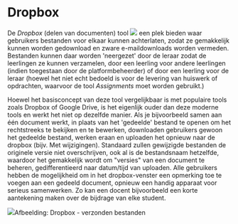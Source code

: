 # Dropbox

De *Dropbox* (delen van documenten) tool ![](../../.gitbook/assets/graphics268%20%283%29.png) een plek bieden waar gebruikers bestanden voor elkaar kunnen achterlaten, zodat ze gemakkelijk kunnen worden gedownload en zware e-maildownloads worden vermeden. Bestanden kunnen daar worden 'neergezet' door de leraar zodat de leerlingen ze kunnen verzamelen, door een leerling voor andere leerlingen (indien toegestaan door de platformbeheerder) of door een leerling voor de leraar (hoewel het niet echt bedoeld is voor de levering van huiswerk of opdrachten, waarvoor de tool *Assignments* moet worden gebruikt.)

Hoewel het basisconcept van deze tool vergelijkbaar is met populaire tools zoals Dropbox of Google Drive, is het eigenlijk ouder dan deze moderne tools en werkt het niet op dezelfde manier. Als je bijvoorbeeld samen aan één document werkt, in plaats van het 'gedeelde' bestand te openen om het rechtstreeks te bekijken en te bewerken, downloaden gebruikers gewoon het gedeelde bestand, werken eraan en uploaden het opnieuw naar de dropbox (bijv. Met wijzigingen). Standaard zullen gewijzigde bestanden de originele versie niet overschrijven, ook al is de bestandsnaam hetzelfde, waardoor het gemakkelijk wordt om "versies" van een document te beheren, gedifferentieerd naar datum/tijd van uploaden. Alle gebruikers hebben de mogelijkheid om in het dropbox-venster een opmerking toe te voegen aan een gedeeld document, opnieuw een handig apparaat voor serieus samenwerken. Zo kan een docent bijvoorbeeld een korte aantekening maken over de bijdrage van elke student.

![](../../.gitbook/assets/images202%20%282%29.png)Afbeelding: Dropbox - verzonden bestanden
